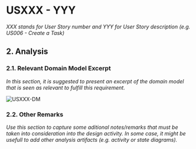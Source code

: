 # USXXX - YYY

_XXX stands for User Story number and YYY for User Story description (e.g. US006 - Create a Task)_

## 2. Analysis

### 2.1. Relevant Domain Model Excerpt 
_In this section, it is suggested to present an excerpt of the domain model that is seen as relevant to fulfill this requirement._ 

![USXXX-DM](svg/USXXX-DM.svg)

### 2.2. Other Remarks

_Use this section to capture some aditional notes/remarks that must be taken into consideration into the design activity. In some case, it might be usefull to add other analysis artifacts (e.g. activity or state diagrams)._